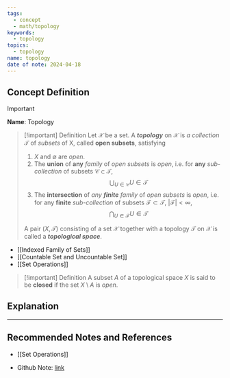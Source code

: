 ```yaml
---
tags:
  - concept
  - math/topology
keywords:
  - topology
topics:
  - topology
name: topology
date of note: 2024-04-18
---
```


## Concept Definition

>[!important]
>**Name**:  Topology

>[!important] Definition
> Let $\mathcal{X}$ be a set. A ***topology*** on $\mathcal{X}$ is *a collection* $\mathscr{T}$ of *subsets* of X, called **open subsets**, satisfying
> 1. $X$ and $\emptyset$ are *open*.
> 2. The **union** of **any** *family* of *open subsets* is *open*, i.e. for **any** *sub-collection* of subsets $\mathscr{C} \subset \mathscr{T}$, 
>$$
>\bigcup_{U \in \mathscr{C}}U \in \mathscr{T}
>$$    
> 3. The **intersection** of *any **finite** family* of *open subsets* is *open*, i.e. for any **finite** *sub-collection* of subsets $\mathscr{F} \subset \mathscr{T}$, $\lvert \mathscr{F} \rvert < \infty$,
>$$
>\bigcap_{U \in \mathscr{F}}U \in \mathscr{T}
>$$   
> 
> A pair $(X, \mathscr{T})$ consisting of a set $\mathcal{X}$ together with a topology $\mathscr{T}$ on $\mathcal{X}$ is called a ***topological space***.

- [[Indexed Family of Sets]]
- [[Countable Set and Uncountable Set]]
- [[Set Operations]]



>[!important] Definition
>A subset $A$ of a topological space $X$ is said to be **closed** if the set $X \setminus A$ is *open*.



## Explanation





-----------
##  Recommended Notes and References

- [[Set Operations]]

- Github Note: [link](https://github.com/TianpeiLuke/SelfStudyNotes/tree/master/self-study/topology)
